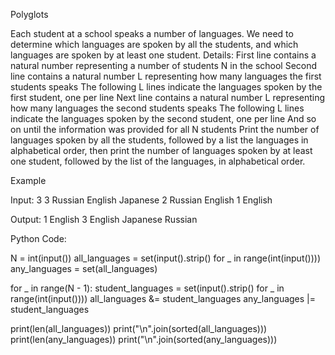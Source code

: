 Polyglots

Each student at a school speaks a number of languages. We need to determine which languages are spoken by all the students, and which languages are spoken by at least one student.
Details:
First line contains a natural number representing a number of students N in the school
Second line contains a natural number L representing how many languages the first students speaks
The following L lines indicate the languages spoken by the first student, one per line
Next line contains a natural number L representing how many languages the second students speaks
The following L lines indicate the languages spoken by the second student, one per line
And so on until the information was provided for all N students
Print the number of languages spoken by all the students, followed by a list the languages in alphabetical order, 
then print the number of languages spoken by at least one student, followed by the list of the languages, in alphabetical order.


Example

Input:
3 
3 
Russian 
English 
Japanese 
2 
Russian 
English 
1 
English


Output:
1 
English 
3 
English 
Japanese 
Russian


Python Code:

N = int(input())
all_languages = set(input().strip() for _ in range(int(input())))
any_languages = set(all_languages)

for _ in range(N - 1):
    student_languages = set(input().strip() for _ in range(int(input())))
    all_languages &= student_languages
    any_languages |= student_languages

print(len(all_languages))
print("\n".join(sorted(all_languages)))
print(len(any_languages))
print("\n".join(sorted(any_languages)))
